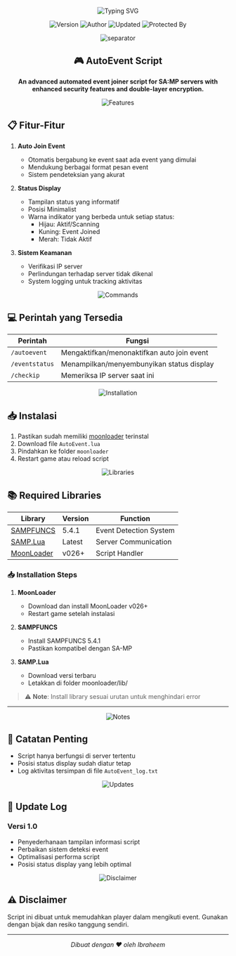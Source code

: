 <!-- Header Section with Animation -->
<p align="center">
  <img src="https://readme-typing-svg.herokuapp.com?font=Fira+Code&size=25&duration=3000&pause=1000&color=00FF00&center=true&vCenter=true&width=435&lines=AutoEvent+Script;Automatic+Event+Joiner;Version+1.0" alt="Typing SVG" />
</p>

<!-- Badges -->
<p align="center">
  <img src="https://img.shields.io/badge/Version-1.0-green?style=for-the-badge" alt="Version" />
  <img src="https://img.shields.io/badge/Author-Ibraheem-blue?style=for-the-badge" alt="Author" />
  <img src="https://img.shields.io/badge/Updated-2025--01--16-orange?style=for-the-badge" alt="Updated" />
  <img src="https://img.shields.io/badge/Protected_By-ibraheem-red?style=for-the-badge" alt="Protected By" />
</p>

<!-- Animated Separator -->
<p align="center">
  <img src="https://user-images.githubusercontent.com/73097560/115834477-dbab4500-6a6a-11eb-908a-139a6edaec5c.gif" alt="separator">
</p>

<!-- Description -->
<h2 align="center">🎮 AutoEvent Script</h2>

<p align="center">
  <b>An advanced automated event joiner script for SA:MP servers with enhanced security features and double-layer encryption.</b>
</p>

<div align="center">
  <img src="https://readme-typing-svg.herokuapp.com?font=Fira+Code&size=18&duration=2000&pause=500&color=00FF00&center=true&vCenter=true&width=435&lines=Features" alt="Features" />
</div>

## 📋 Fitur-Fitur

1. **Auto Join Event**

   - Otomatis bergabung ke event saat ada event yang dimulai
   - Mendukung berbagai format pesan event
   - Sistem pendeteksian yang akurat

2. **Status Display**

   - Tampilan status yang informatif
   - Posisi Minimalist
   - Warna indikator yang berbeda untuk setiap status:
     - Hijau: Aktif/Scanning
     - Kuning: Event Joined
     - Merah: Tidak Aktif

3. **Sistem Keamanan**
   - Verifikasi IP server
   - Perlindungan terhadap server tidak dikenal
   - System logging untuk tracking aktivitas

<div align="center">
  <img src="https://readme-typing-svg.herokuapp.com?font=Fira+Code&size=18&duration=2000&pause=500&color=00FF00&center=true&vCenter=true&width=435&lines=Available+Commands" alt="Commands" />
</div>

## 💻 Perintah yang Tersedia

| Perintah       | Fungsi                                     |
| -------------- | ------------------------------------------ |
| `/autoevent`   | Mengaktifkan/menonaktifkan auto join event |
| `/eventstatus` | Menampilkan/menyembunyikan status display  |
| `/checkip`     | Memeriksa IP server saat ini               |

<div align="center">
  <img src="https://readme-typing-svg.herokuapp.com?font=Fira+Code&size=18&duration=2000&pause=500&color=00FF00&center=true&vCenter=true&width=435&lines=Installation+Guide" alt="Installation" />
</div>

## 📥 Instalasi

1. Pastikan sudah memiliki [moonloader](https://blast.hk/moonloader) terinstal
2. Download file `AutoEvent.lua`
3. Pindahkan ke folder `moonloader`
4. Restart game atau reload script

<div align="center">
  <img src="https://readme-typing-svg.herokuapp.com?font=Fira+Code&size=18&duration=2000&pause=500&color=00FF00&center=true&vCenter=true&width=435&lines=Required+Libraries" alt="Libraries" />
</div>

## 📚 Required Libraries

| Library | Version | Function |
|---------|---------|----------|
| [SAMPFUNCS](https://www.blast.hk/threads/17/) | 5.4.1 | Event Detection System |
| [SAMP.Lua](https://github.com/THE-FYP/SAMP.Lua) | Latest | Server Communication |
| [MoonLoader](https://www.blast.hk/threads/13305/) | v026+ | Script Handler |

### 📥 Installation Steps

1. **MoonLoader**
   - Download dan install MoonLoader v026+
   - Restart game setelah instalasi

2. **SAMPFUNCS**
   - Install SAMPFUNCS 5.4.1
   - Pastikan kompatibel dengan SA-MP

3. **SAMP.Lua**
   - Download versi terbaru
   - Letakkan di folder moonloader/lib/

> ⚠️ **Note**: Install library sesuai urutan untuk menghindari error

---

<div align="center">
  <img src="https://readme-typing-svg.herokuapp.com?font=Fira+Code&size=18&duration=2000&pause=500&color=00FF00&center=true&vCenter=true&width=435&lines=Important+Notes" alt="Notes" />
</div>

## 📝 Catatan Penting

- Script hanya berfungsi di server tertentu
- Posisi status display sudah diatur tetap
- Log aktivitas tersimpan di file `AutoEvent_log.txt`

<div align="center">
  <img src="https://readme-typing-svg.herokuapp.com?font=Fira+Code&size=18&duration=2000&pause=500&color=00FF00&center=true&vCenter=true&width=435&lines=Update+Log" alt="Updates" />
</div>

## 🔄 Update Log

### Versi 1.0

- Penyederhanaan tampilan informasi script
- Perbaikan sistem deteksi event
- Optimalisasi performa script
- Posisi status display yang lebih optimal

<div align="center">
  <img src="https://readme-typing-svg.herokuapp.com?font=Fira+Code&size=18&duration=2000&pause=500&color=00FF00&center=true&vCenter=true&width=435&lines=Disclaimer" alt="Disclaimer" />
</div>

## ⚠️ Disclaimer

Script ini dibuat untuk memudahkan player dalam mengikuti event. Gunakan dengan bijak dan resiko tanggung sendiri.

---

<div align="center">
  <em>Dibuat dengan ❤️ oleh Ibraheem</em><br>
</div>
